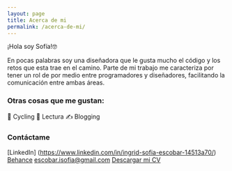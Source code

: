 ```yaml
---
layout: page
title: Acerca de mi
permalink: /acerca-de-mi/
---
```


¡Hola soy Sofía!🤓

En pocas palabras soy una diseñadora que le gusta mucho el código y los retos que esta trae en el camino. Parte de mi trabajo me caracteriza por tener un rol de por medio entre programadores y diseñadores, facilitando la comunicación entre ambas áreas.

### Otras cosas que me gustan:

🚴‍ Cycling
📒 Lectura
✍️ Blogging

### Contáctame

[LinkedIn] (https://www.linkedin.com/in/ingrid-sofia-escobar-14513a70/)
[Behance](https://www.behance.net/isofiaescobar)
[escobar.isofia@gmail.com](mailto:escobar.isofia@gmail.com)
[Descargar mi CV](https://sssofia.github.io/sophie-landing/docs/cv-sofiaescobar.pdf)
